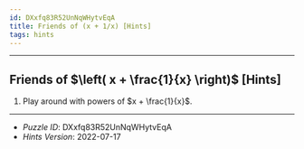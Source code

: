 ```yaml
---
id: DXxfq83R52UnNqWHytvEqA
title: Friends of (x + 1/x) [Hints]
tags: hints
---
```


--------------------------------------------------------------------------------------------

## Friends of $\left( x + \frac{1}{x} \right)$ [Hints]

1. Play around with powers of $x + \frac{1}{x}$.

--------------------------------------------------------------------------------------------

* _Puzzle ID_: DXxfq83R52UnNqWHytvEqA
* _Hints Version_: 2022-07-17
